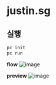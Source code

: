 # justin.sg

## 실행
```bash
pc init
pc run
```

**flow**
![image](https://github.com/kakao-aicoursework/justin.sg/assets/35288556/af4322de-34f3-46a1-a056-059f06d9e41e)


**preview**
![image](https://github.com/kakao-aicoursework/justin.sg/assets/35288556/fd327834-2844-4ff1-966b-d36a50dfb780)
